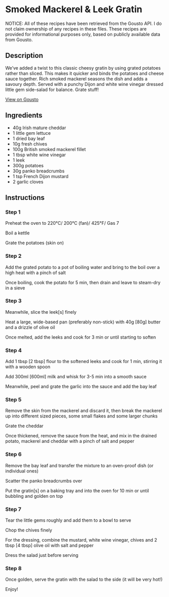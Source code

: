 # Smoked Mackerel & Leek Gratin

NOTICE: All of these recipes have been retrieved from the Gousto API. I do not claim ownership of any recipes in these files. These recipes are provided for informational purposes only, based on publicly available data from Gousto.

## Description

We’ve added a twist to this classic cheesy gratin by using grated potatoes rather than sliced. This makes it quicker and binds the potatoes and cheese sauce together. Rich smoked mackerel seasons the dish and adds a savoury depth. Served with a punchy Dijon and white wine vinegar dressed little gem side-salad for balance. Grate stuff!

[View on Gousto](https://www.gousto.co.uk/recipes/cookbook/smoked-mackerel-leek-gratin)

## Ingredients

- 40g Irish mature cheddar
- 1 little gem lettuce
- 1 dried bay leaf 
- 10g fresh chives 
- 100g British smoked mackerel fillet
- 1 tbsp white wine vinegar 
- 1 leek
- 300g potatoes
- 30g panko breadcrumbs
- 1 tsp French Dijon mustard
- 2 garlic cloves

## Instructions


### Step 1

Preheat the oven to 220&deg;C/ 200&deg;C (fan)/ 425&deg;F/ Gas 7


Boil a kettle&nbsp;


Grate the potatoes (skin on)&nbsp;


### Step 2

Add the grated potato to a pot of boiling water and bring to the boil over a high heat with a pinch of salt


Once boiling, cook the potato for 5 min, then drain and leave to steam-dry in a sieve&nbsp;


### Step 3

Meanwhile, slice the leek<span class="text-danger">[s]</span> finely


Heat a large, wide-based pan (preferably non-stick) with 40g <span class="text-danger">[80g]</span> butter and a drizzle of olive oil


Once melted, add the leeks and cook for 3 min or until starting to soften


### Step 4

Add 1 tbsp <span class="text-danger">[2 tbsp]</span> flour to the softened leeks and cook for 1 min, stirring it with a wooden spoon


Add 300ml <span class="text-danger">[600ml]</span> milk and whisk for 3-5 min into a smooth sauce&nbsp;


Meanwhile, peel and grate the garlic into the sauce and add the bay leaf


### Step 5

Remove the skin from the mackerel and discard it, then break the mackerel up into different sized pieces, some small flakes and some larger chunks


Grate the cheddar


Once thickened, remove the&nbsp;sauce from the heat, and mix in the drained potato, mackerel and cheddar with a pinch of&nbsp;salt and pepper&nbsp;


### Step 6

Remove&nbsp;the bay leaf and transfer the mixture to an oven-proof dish (or individual ones)&nbsp;


Scatter the panko breadcrumbs over&nbsp;


Put the gratin<span class="text-danger">[s]</span> on a baking tray and into the oven for 10 min or until bubbling and golden on top&nbsp;&nbsp;


### Step 7

Tear the&nbsp;little gems roughly&nbsp;and add them to a bowl to serve


Chop the chives finely


For the dressing, combine the mustard, white wine vinegar, chives and 2 tbsp<span class="text-danger"> [4 tbsp]</span> olive oil with salt and pepper


Dress the salad just before serving&nbsp;

### Step 8

Once golden, serve the gratin with the salad to the side (it will be very hot!)


Enjoy!

